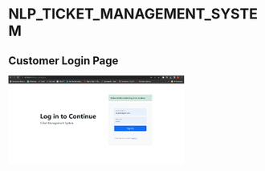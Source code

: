 # NLP_TICKET_MANAGEMENT_SYSTEM




<p align="center">
  <h2>Customer Login Page</h2>
  <img src="https://github.com/aks861999/NLP_TICKET_MANAGEMENT_SYSTEM/blob/master/PROJECT_Screenshots/Customer_Login_Screen.png" width="350" title="hover text">
</p>
